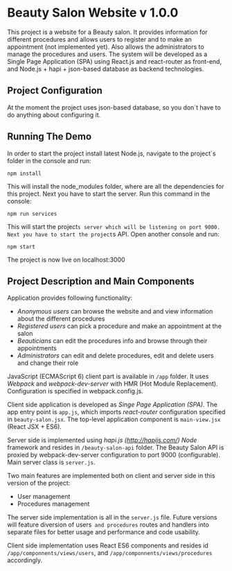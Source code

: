 # Beauty Salon Website v 1.0.0
This project is a website for a Beauty salon. It provides information for different procedures and allows users to
register and to make an appointment (not implemented yet). Also allows the administrators to manage the procedures and
users. The system will be developed as a Single Page Application (SPA) using React.js and react-router as front-end,
and Node.js + hapi + json-based database as backend technologies.
## Project Configuration
At the moment the project uses json-based database, so you don`t have to do anything about configuring it.
## Running The Demo
In order to start the project install latest Node.js, navigate to the project`s folder in the console and run:
```
npm install
```
This will install the node_modules folder, where are all the dependencies for this project. Next you have to start the
server. Run this command in the console:
```
npm run services
```
This will start the project`s server which will be listening on port 9000. Next you have to start the project`s API.
Open another console and run:
```
npm start
```
The project is now live on localhost:3000
## Project Description and Main Components
Application provides following functionality:

* *Anonymous users* can browse the website and and view information about the different procedures
* *Registered users* can pick a procedure and make an appointment at the salon
* *Beauticians* can edit the procedures info and browse through their appointments
* *Administrators* can edit and delete procedures, edit and delete users and change their role

JavaScript (ECMAScript 6) client part is available in `/app` folder. It uses *Webpack* and *webpack-dev-server*
with HMR (Hot Module Replacement). Configuration is specified in webpack.config.js.

Client side application is developed as *Singe Page Application (SPA)*. The app entry point is `app.js`, which
imports *react-router* configuration specified in `beauty-salon.jsx`. The top-level application component is
`main-view.jsx` (React JSX + ES6).

Server side is implemented using *hapi.js (http://hapijs.com/)* *Node* framework and resides in `/beauty-salon-api`
folder. The Beauty Salon API is proxied by webpack-dev-server configuration to port 9000 (configurable).
Main server class is `server.js`.

Two main features are implemented both on client and server side in this version of the project:
* User management
* Procedures management

The server side implementation is all in the `server.js` file. Future versions will feature diversion of users` and
procedures` routes and handlers into separate files for better usage and performance and code usability.

Client side implementation uses React ES6 components and resides id `/app/componnents/views/users`, and
`/app/componnents/views/procedures` accordingly.





